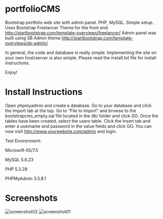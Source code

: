 # portfolioCMS
Bootstrap portfolio web site with admin panel. PHP, MySQL. Simple setup.
Uses Bootstrap Freelancer Theme for the front end. http://startbootstrap.com/template-overviews/freelancer/
Admin panel was built using SB Admin theme http://startbootstrap.com/template-overviews/sb-admin/

In general, the code and database is really simple. Implementing the site on your own host/server is also simple. Please read the install.txt file for install instructions.

Enjoy!

# Install Instructions
Open phpmyadmin and create a database.
Go to your database and click the Import tab at the top.
Go to "File to Import" and browse to the bootstrapcms_empty.sql file located in the db/ folder and click GO.
Once the tables have been created, select the users table.
Click the Insert tab and enter a username and password in the value fields and click GO. 
You can now visit http://www.yourwebsite.com/admin and login. 

Test Environment:

Microsoft-IIS/7.5

MySQL 5.6.23

PHP 5.3.28

PHPMyAdmin 3.5.8.1

# Screenshots
![screenshot02](https://cloud.githubusercontent.com/assets/4500737/6201711/91671f84-b487-11e4-8b32-ff8e3ca482b4.png)
![screenshot01](https://cloud.githubusercontent.com/assets/4500737/6201712/91681d94-b487-11e4-872e-0259535cdb21.png)
